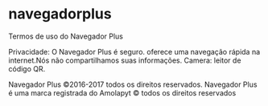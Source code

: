 # navegadorplus
Termos de uso do Navegador Plus

Privacidade:
O Navegador Plus é seguro. oferece uma navegação rápida na internet.Nós não compartilhamos suas informações.
Camera: leitor de código QR. 

Navegador Plus ©2016-2017 todos os direitos reservados.
Navegador Plus é uma marca registrada do Amolapyt © todos os direitos reservados
